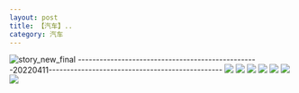 ```yaml
---
layout: post
title: 【汽车】..
category: 汽车
---
```

![story_new_final](http://rzda7rj3c.hd-bkt.clouddn.com/img/story_new_final_0322.png)
--------------------------------------------------20220411------------------------------------------------
![](http://rzda7rj3c.hd-bkt.clouddn.com/img/car-220412-1.png)
![](http://rzda7rj3c.hd-bkt.clouddn.com/img/car-220412-2.png)
![](http://rzda7rj3c.hd-bkt.clouddn.com/img/car-220412-3.png)
![](http://rzda7rj3c.hd-bkt.clouddn.com/img/car-220412-4.png)
![](http://rzda7rj3c.hd-bkt.clouddn.com/img/car-220417-1.png)
![](http://rzdb2xp2h.hd-bkt.clouddn.com/img/car-220530=2.jpg)
![](http://rzdb2xp2h.hd-bkt.clouddn.com/img/car-220530=1.jpg)
  




